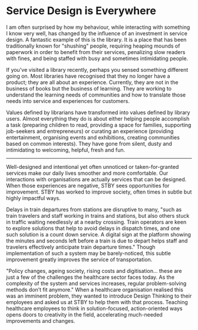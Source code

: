 # Service Design is Everywhere

I am often surprised by how my behaviour, while interacting with something I know very well, has changed by the influence of an investment in service design. A fantastic example of this is the library. It is a place that has been traditionally known for "shushing" people, requiring heaping mounds of paperwork in order to benefit from their services, penalizing slow readers with fines, and being staffed with busy and sometimes intimidating people.

If you've visited a library recently, perhaps you sensed something different going on. Most libraries have recognised that they no longer have a product; they are all about an experience. Currently, they are not in the business of books but the business of learning. They are working to understand the learning needs of communities and how to translate those needs into service and experiences for customers.

Values defined by librarians have transformed into values defined by library users. Almost everything they do is about either helping people accomplish a task (preparing children to read, providing a space for families, supporting job-seekers and entrepreneurs) or curating an experience (providing entertainment, organising events and exhibitions, creating communities based on common interests). They have gone from silent, dusty and intimidating to welcoming, helpful, fresh and fun.
___

Well-designed and intentional yet often unnoticed or taken-for-granted services make our daily lives smoother and more comfortable. Our interactions with organisations are actually services that can be designed. When those experiences are negative, STBY sees opportunities for improvement. STBY has worked to improve society, often times in subtle but highly impactful ways.

Delays in train departures from stations are disruptive to many, "such as train travelers and staff working in trains and stations, but also others stuck in traffic waiting needlessly at a nearby crossing. Train operators are keen to explore solutions that help to avoid delays in dispatch times, and one such solution is a count down service. A digital sign at the platform showing the minutes and seconds left before a train is due to depart helps staff and travelers effectively anticipate train departure times." Though implementation of such a system may be barely-noticed, this subtle improvement greatly improves the service of transportation.

"Policy changes, ageing society, rising costs and digitisation… these are just a few of the challenges the healthcare sector faces today. As the complexity of the system and services increases, regular problem-solving methods don’t fit anymore." When a healthcare organisation realised this was an imminent problem, they wanted to introduce Design Thinking to their employees and asked us at STBY to help them with that process. Teaching healthcare employees to think in solution-focused, action-oriented ways opens doors to creativity in the field, accelerating much-needed improvements and changes.
